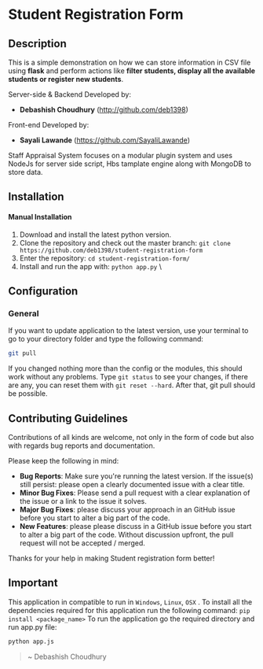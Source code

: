 # Student Registration Form
## Description
This is a simple demonstration on how we can store information in CSV file using **flask** and perform actions like **filter students, display all the available students or register new students**.

Server-side & Backend Developed by:
- **Debashish Choudhury** (http://github.com/deb1398)

Front-end Developed by:
- **Sayali Lawande** (https://github.com/SayaliLawande)

Staff Appraisal System focuses on a modular plugin system and uses NodeJs for server side script, Hbs tamplate engine along with MongoDB to store data.

## Installation

#### Manual Installation

1. Download and install the latest python version.
2. Clone the repository and check out the master branch: `git clone https://github.com/deb1398/student-registration-form`
3. Enter the repository: `cd student-registration-form/`
4. Install and run the app with: `python app.py` \

## Configuration

### General

If you want to update application to the latest version, use your terminal to go to your directory folder and type the following command:

```bash
git pull
```

If you changed nothing more than the config or the modules, this should work without any problems.
Type `git status` to see your changes, if there are any, you can reset them with `git reset --hard`. After that, git pull should be possible.

## Contributing Guidelines

Contributions of all kinds are welcome, not only in the form of code but also with regards bug reports and documentation.

Please keep the following in mind:

- **Bug Reports**:  Make sure you're running the latest version. If the issue(s) still persist: please open a clearly documented issue with a clear title.
- **Minor Bug Fixes**: Please send a pull request with a clear explanation of the issue or a link to the issue it solves.
- **Major Bug Fixes**: please discuss your approach in an GitHub issue before you start to alter a big part of the code.
- **New Features**: please please discuss in a GitHub issue before you start to alter a big part of the code. Without discussion upfront, the pull request will not be accepted / merged.

Thanks for your help in making Student registration form better!

## Important
This application in compatible to run in `Windows`, `Linux`, `OSX` .
To install all the dependencies required for this application run the following command: `pip install <package_name>`
To run the application go the required directory and run app.py file:
```bash
python app.js
```

> ~ Debashish Choudhury


